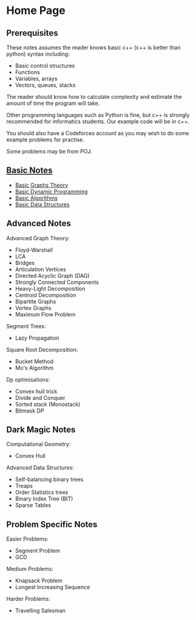 # Home Page
## Prerequisites
These notes assumes the reader knows basic c++ (c++ is better than python) syntax including:
- Basic control structures
- Functions
- Variables, arrays
- Vectors, queues, stacks

The reader should know how to calculate complexity and estimate the amount of time the program will take.

Other programming languages such as Python is fine, but c++ is strongly recommended for informatics students. Our example code will be in c++.

You should also have a Codeforces account as you may wish to do some example problems for practise.

Some problems may be from POJ.

## [Basic Notes](/Basic_Notes/)
- [Basic Graphs Theory](/Basic_Notes/Graph_Theory)
- [Basic Dynamic Programming](/Basic_Notes/Dynamic_Programming)
- [Basic Algorithms]()
- [Basic Data Structures]()

## Advanced Notes
Advanced Graph Theory:
- Floyd-Warshall
- LCA
- Bridges
- Articulation Vertices
- Directed Acyclic Graph (DAG)
- Strongly Connected Components
- Heavy-Light Decomposition
- Centroid Decomposition
- Bipartite Graphs
- Vortex Graphs
- Maximum Flow Problem

Segment Trees:
- Lazy Propagation

Square Root Decomposition:
- Bucket Method
- Mo's Algorithm

Dp optimisations:
- Convex hull trick
- Divide and Conquer
- Sorted stack (Monostack)
- Bitmask DP

## Dark Magic Notes

Computational Geometry:
- Convex Hull

Advanced Data Structures:
- Self-balancing binary trees
- Treaps
- Order Statistics trees
- Binary Index Tree (BIT)
- Sparse Tables

## Problem Specific Notes

Easier Problems:
- Segment Problem
- GCD

Medium Problems:
- Knapsack Problem
- Longest Increasing Sequence

Harder Problems:
- Travelling Salesman
